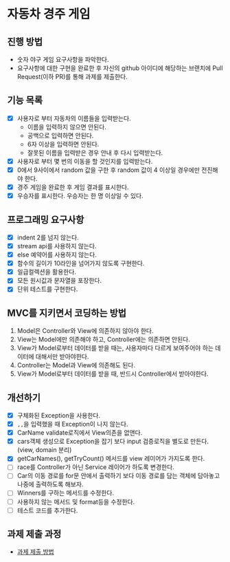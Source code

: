 # 자동차 경주 게임
## 진행 방법
* 숫자 야구 게임 요구사항을 파악한다.
* 요구사항에 대한 구현을 완료한 후 자신의 github 아이디에 해당하는 브랜치에 Pull Request(이하 PR)를 통해 과제를 제출한다.

## 기능 목록
- [x] 사용자로 부터 자동차의 이름들을 입력받는다.
    - 이름을 입력하지 않으면 안된다. 
    - 공백으로 입력하면 안된다. 
    - 6자 이상을 입력하면 안된다. 
    - 잘못된 이름을 입력받은 경우 안내 후 다시 입력받는다.
- [x] 사용자로 부터 몇 번의 이동을 할 것인지를 입력받는다.
- [x] 0에서 9사이에서 random 값을 구한 후 random 값이 4 이상일 경우에만 전진해야 한다.
- [x] 경주 게임을 완료한 후 게임 결과를 표시한다.
- [x] 우승자를 표시한다. 우승자는 한 명 이상일 수 있다.

## 프로그래밍 요구사항
- [x] indent 2를 넘지 않는다.
- [x] stream api를 사용하지 않는다.
- [x] else 예약어를 사용하지 않는다.
- [x] 함수의 길이가 10라인을 넘어가지 않도록 구현한다.
- [x] 일급컬렉션을 활용한다.
- [x] 모든 원시값과 문자열을 포장한다.
- [x] 단위 테스트를 구현한다.

## MVC를 지키면서 코딩하는 방법
1. Model은 Controller와 View에 의존하지 않아야 한다.
2. View는 Model에만 의존해야 하고, Controller에는 의존하면 안된다.
3. View가 Model로부터 데이터를 받을 때는, 사용자마다 다르게 보여주어야 하는 데이터에 대해서만 받아야한다.
4. Controller는 Model과 View에 의존해도 된다.
5. View가 Model로부터 데이터를 받을 때, 반드시 Controller에서 받아야한다.

## 개선하기
- [x] 구체화된 Exception을 사용한다.
- [x] `,,`을 입력했을 때 Exception이 나지 않는다.
- [x] CarName validate로직에서 View의존을 없앤다.
- [x] cars객체 생성으로 Exception을 잡기 보다 input 검증로직을 별도로 만든다. (view, domain 분리)
- [x] getCarNames(), getTryCount() 메서드를 view 레이어가 가지도록 한다.
- [ ] race를 Controller가 아닌 Service 레이어가 하도록 변경한다.
- [ ] Car의 이동 경로를 for문 안에서 출력하기 보다 이동 경로를 담는 객체에 담아놓고 나중에 출력하도록 해보자.
- [ ] Winners를 구하는 메서드를 수정한다.
- [ ] 사용하지 않는 메서드 및 format등을 수정한다.
- [ ] 테스트 코드를 추가한다.

## 과제 제출 과정
* [과제 제출 방법](https://github.com/next-step/nextstep-docs/tree/master/precourse)
